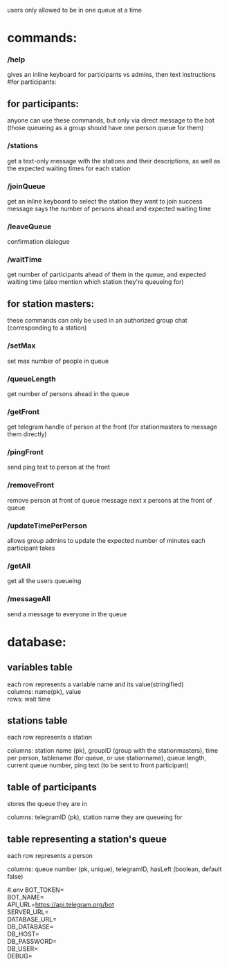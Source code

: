users only allowed to be in one queue at a time
# commands:

### /help 
gives an inline keyboard for participants vs admins, then text instructions
#for participants:

## for participants:
anyone can use these commands, but only via direct message to the bot (those queueing as a group should have one person queue for them)

### /stations
get a text-only message with the stations and their descriptions, as well as the expected waiting times for each station

### /joinQueue
get an inline keyboard to select the station they want to join
success message says the number of persons ahead and expected waiting time

### /leaveQueue
confirmation dialogue

### /waitTime
get number of participants ahead of them in the queue, and expected waiting time (also mention which station they're queueing for)

## for station masters:
these commands can only be used in an authorized group chat (corresponding to a station)

### /setMax
set max number of people in queue

### /queueLength
get number of persons ahead in the queue

### /getFront
get telegram handle of person at the front (for stationmasters to message them directly)

### /pingFront
send ping text to person at the front

### /removeFront
remove person at front of queue
message next x persons at the front of queue

### /updateTimePerPerson
allows group admins to update the expected number of minutes each participant takes

### /getAll
get all the users queueing

### /messageAll
send a message to everyone in the queue


# database:
## variables table
each row represents a variable name and its value(stringified)  
columns: name(pk), value  
rows: wait time

## stations table
each row represents a station

columns: station name (pk), groupID (group with the stationmasters), time per person, tablename (for queue, or use stationname), queue length, current queue number, ping text (to be sent to front participant)

## table of participants
stores the queue they are in

columns: telegramID (pk), station name they are queueing for

## table representing a station's queue
each row represents a person

columns: queue number (pk, unique), telegramID, hasLeft (boolean, default false)

#.env
BOT_TOKEN=  
BOT_NAME=  
API_URL=https://api.telegram.org/bot  
SERVER_URL=  
DATABASE_URL=  
DB_DATABASE=  
DB_HOST=  
DB_PASSWORD=  
DB_USER=  
DEBUG=  
